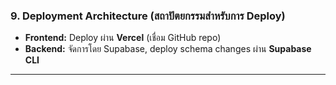 ### **9. Deployment Architecture (สถาปัตยกรรมสำหรับการ Deploy)**

* **Frontend:** Deploy ผ่าน **Vercel** (เชื่อม GitHub repo)
* **Backend:** จัดการโดย Supabase, deploy schema changes ผ่าน **Supabase CLI**

***
